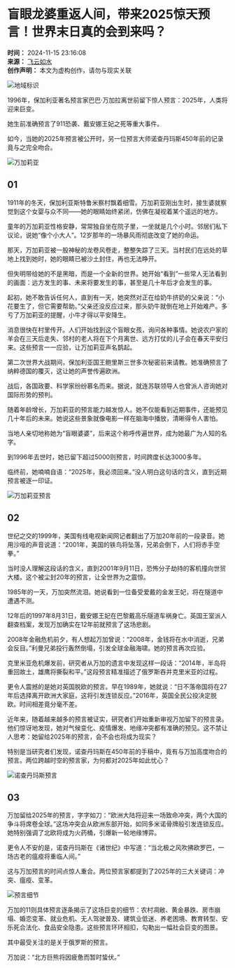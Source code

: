 # 盲眼龙婆重返人间，带来2025惊天预言！世界末日真的会到来吗？

**时间：** 2024-11-15 23:16:08  
**来源：** [飞云如水](https://www.163.com/dy/media/T1670571060143.html)  
**创作声明：** 本文为虚构创作，请勿与现实关联  

![地域标识](https://static.ws.126.net/163/f2e/dy_media/dy_media/static/images/ipLocation.f6d00eb.svg)

1996年，保加利亚著名预言家巴巴·万加拉离世前留下惊人预言：2025年，人类将迎来巨变。

她生前准确预言了911恐袭、戴安娜王妃之死等重大事件。

如今，当她的2025年预言被公开时，另一位预言大师诺查丹玛斯450年前的记录竟与之完全吻合。

![万加莉亚](https://nimg.ws.126.net/?url=http%3A%2F%2Fdingyue.ws.126.net%2F2024%2F1115%2Fee8e9467j00smzzfz00ucd000yq00n5p.jpg&thumbnail=660x2147483647&quality=80&type=jpg)

## 01

1911年的冬天，保加利亚斯特鲁米察村飘着细雪。万加莉亚刚出生时，接生婆就察觉到这个女婴与众不同——她的眼睛始终紧闭，仿佛在凝视着某个遥远的地方。

童年的万加莉亚性格安静，常常独自坐在院子里，一坐就是几个小时。邻居们私下议论，说她“像个小大人”。12岁那年的一场暴风雨彻底改变了她的命运。

那天，万加莉亚被一股神秘的龙卷风卷走，整整失踪了三天。当村民们在远处的草地上找到她时，她的眼睛已被沙土封住，再也无法睁开。

但失明带给她的不是黑暗，而是一个全新的世界。她开始“看到”一些常人无法看到的画面：远方发生的事、未来将要发生的事，甚至是几十年后才会发生的事。

起初，她不敢告诉任何人，直到有一天，她突然对正在给奶牛挤奶的父亲说：“小花要生了，但它需要帮助。”父亲还没反应过来，那头奶牛就倒在地上开始难产。多亏了万加莉亚的提醒，小牛才得以平安降生。

消息很快在村里传开。人们开始找到这个盲眼女孩，询问各种事情。她说农户家的羊会在三天后走失、邻村的老人将在下个月离世、远方打仗的儿子会在春天平安归来。这些预言一一应验，让万加莉亚声名鹊起。

第二次世界大战期间，保加利亚国王鲍里斯三世多次秘密前来请教。她准确预言了纳粹德国的覆灭，这让她的声誉传遍欧洲。

战后，各国政要、科学家纷纷慕名而来。据说，就连苏联领导人也曾派人咨询她对国际形势的预判。

随着年龄增长，万加莉亚的预言能力越发惊人。她不仅能看到近期事件，还能预见几十年后的未来。她说这些景象就像电影一样在脑海中播放，清晰得令人害怕。

当地人亲切地称她为“盲眼婆婆”，后来这个称呼传遍世界，成为她最广为人知的名字。

到1996年去世时，她已留下超过5000则预言，时间跨度长达3000多年。

临终前，她喃喃自语：“2025年，我必须回来。”没人明白这句话的含义，直到近期预言被逐一印证。

![万加莉亚预言](https://nimg.ws.126.net/?url=http%3A%2F%2Fdingyue.ws.126.net%2F2024%2F1115%2F59167b96j00smzzhh00mid000yq00njp.jpg&thumbnail=660x2147483647&quality=80&type=jpg)

## 02

世纪之交的1999年，美国有线电视新闻网记者翻出了万加20年前的一段录音。她用沙哑的声音说道：“2001年，美国的铁鸟将坠落，兄弟会倒下，人们将赤手空拳。”

当时没人理解这段话的含义，直到2001年9月11日，恐怖分子劫持的客机撞向世贸大楼。这个被尘封20年的预言，让全世界为之震惊。

1985年的一天，万加突然流泪。她说看到一位备受爱戴的金发王妃，将在隧道中遭遇不测。

12年后的1997年8月31日，戴安娜王妃在巴黎戴高乐隧道车祸身亡。英国王室派人翻查档案，发现万加确实在12年前就预言了这场悲剧。

2008年金融危机前夕，有人想起万加曾说：“2008年，金钱将在水中消逝，兄弟会反目。”利曼兄弟投行轰然倒塌，引发全球金融海啸。她的预言再次应验。

克里米亚危机爆发前，研究者从万加的遗言中发现这样一段话：“2014年，半岛将重回故土，雄鹰将撕裂和平。”这段预言精准描述了俄罗斯吞并克里米亚的过程。

更令人震撼的是她对英国脱欧的预言。早在1989年，她就说：“日不落帝国将在27年后选择离开欧洲大家庭，这将引发连锁反应。”2016年，英国全民公投决定脱欧。时间相差竟分毫不差。

近年来，随着越来越多的预言被证实，研究者们开始重新审视万加留下的预言录。他们惊讶地发现，她对气候变化、疫情爆发、地缘冲突都有准确的预见。这不禁让人思考：她留给2025年的预言，会不会也将成为现实？

特别是当研究者们发现，诺查丹玛斯在450年前的手稿中，竟有与万加高度吻合的预言。两位跨越时空的预言家，为何都对2025年如此忧心？

![诺查丹玛斯预言](https://nimg.ws.126.net/?url=http%3A%2F%2Fdingyue.ws.126.net%2F2024%2F1115%2Fd41c5d9dj00smzzja00ggd000yq00o3p.jpg&thumbnail=660x2147483647&quality=80&type=jpg)

## 03

万加留给2025年的预言，字字如刀：“欧洲大陆将迎来一场致命冲突，两个大国的争斗将席卷全球。”这场冲突会从欧洲东部开始，如同多米诺骨牌般引发连锁反应。她特别强调了北欧将成为火药桶，引爆新一轮地缘博弈。

更令人不安的是，诺查丹玛斯在《诸世纪》中写道：“当北极之风吹拂欧罗巴，一场古老的瘟疫将重临人间。”

这与万加预言的时间点惊人重合。两位预言家都提到了2025年的三大关键词：冲突、瘟疫、变革。

![预言细节](https://nimg.ws.126.net/?url=http%3A%2F%2Fdingyue.ws.126.net%2F2024%2F1115%2Fdc64b22fj00smzzli00ivd000yq00myp.jpg&thumbnail=660x2147483647&quality=80&type=jpg)

万加的11则具体预言逐条揭示了这场巨变的细节：农村凋敝、黄金暴跌、房市崩塌、婚恋变革、就业危机、无人驾驶普及、建筑业低迷、养老困境、教育转型、安乐死合法化、食品安全隐患。这些预言环环相扣，勾勒出一幅社会巨变的图景。  

其中最受关注的是关于俄罗斯的预言。

万加说：“北方巨熊将因疲惫而暂时蛰伏。”